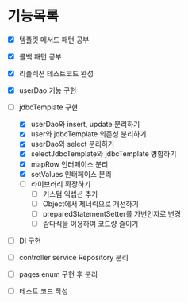 # 기능목록

- [x] 템플릿 메서드 패턴 공부
- [x] 콜백 패턴 공부
- [x] 리플렉션 테스트코드 완성
- [x] userDao 기능 구현

- [ ] jdbcTemplate 구현
  - [x] userDao와 insert, update 분리하기
  - [x] user와 jdbcTemplate 의존성 분리하기
  - [x] userDao와 select 분리하기
  - [x] selectJdbcTemplate와 jdbcTemplate 병합하기
  - [x] mapRow 인터페이스 분리
  - [x] setValues 인터페이스 분리
  - [ ] 라이브러리 확장하기
    - [ ] 커스텀 익셉션 추가
    - [ ] Object에서 제너릭으로 개선하기
    - [ ] preparedStatementSetter를 가변인자로 변경
    - [ ] 람다식을 이용하여 코드량 줄이기
- [ ] DI 구현
- [ ] controller service Repository 분리
- [ ] pages enum 구현 후 분리
- [ ] 테스트 코드 작성

